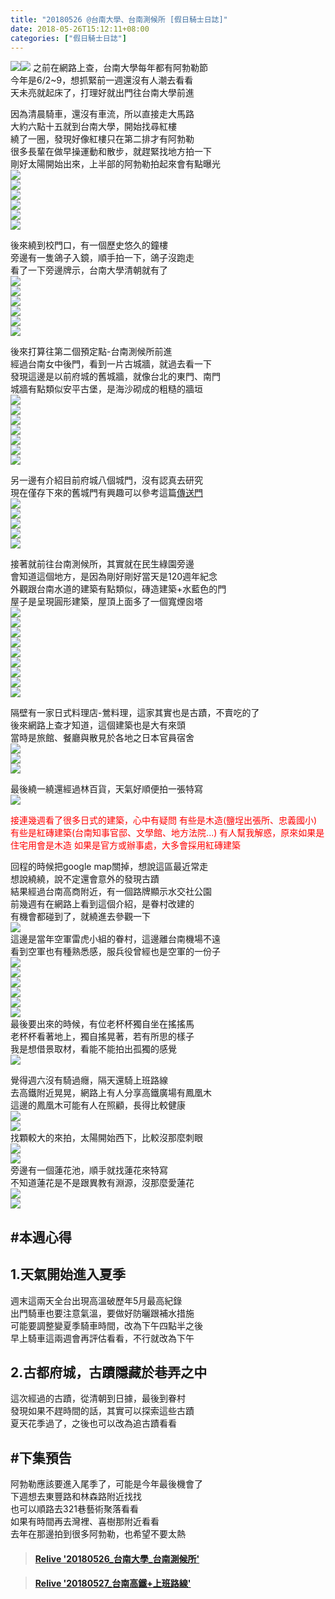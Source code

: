 ```yaml
---
title: "20180526 @台南大學、台南測候所 [假日騎士日誌]"
date: 2018-05-26T15:12:11+08:00
categories: ["假日騎士日誌"]
---
```


<a href="https://www.strava.com/activities/1600786565" taget="_blank"><img src="https://farm2.staticflickr.com/1755/28529883898_47e28edd12.jpg"></a><a href="https://www.strava.com/activities/1600787898" taget="_blank"><img src="https://farm2.staticflickr.com/1744/27532687057_e7441f665c.jpg"></a>
之前在網路上查，台南大學每年都有阿勃勒節  
今年是6/2~9，想抓緊前一週還沒有人潮去看看  
天未亮就起床了，打理好就出門往台南大學前進  
<!--more-->
  
因為清晨騎車，還沒有車流，所以直接走大馬路  
大約六點十五就到台南大學，開始找尋紅樓  
繞了一圈，發現好像紅樓只在第二排才有阿勃勒  
很多長輩在做早操運動和散步，就趕緊找地方拍一下  
剛好太陽開始出來，上半部的阿勃勒拍起來會有點曝光  
![](https://farm1.staticflickr.com/886/41680086974_ce0eedfc58.jpg)  
![](https://farm2.staticflickr.com/1735/41500876095_492b50c7aa.jpg)  
![](https://farm2.staticflickr.com/1743/40595197390_c489daf6ca.jpg)  
![](https://farm2.staticflickr.com/1760/40595193610_5b0cac5fb0.jpg)  
![](https://farm2.staticflickr.com/1734/40595188950_8486a2be4c.jpg)  
![](https://farm2.staticflickr.com/1743/42403348731_a97ea5a6c8.jpg)  
  
後來繞到校門口，有一個歷史悠久的鐘樓  
旁邊有一隻鴿子入鏡，順手拍一下，鴿子沒跑走  
看了一下旁邊牌示，台南大學清朝就有了  
![](https://farm1.staticflickr.com/882/40595183300_49606b0fe4.jpg)  
![](https://farm2.staticflickr.com/1740/42403439561_a379d01622.jpg)  
![](https://farm2.staticflickr.com/1730/42403438341_83614d8cb1.jpg)  
![](https://farm2.staticflickr.com/1738/41680066314_de03df0a2f.jpg)  
![](https://farm2.staticflickr.com/1734/28529890638_1714c20613.jpg)  
![](https://farm2.staticflickr.com/1728/41680065594_2fab517213.jpg)  
  
後來打算往第二個預定點-台南測候所前進  
經過台南女中後門，看到一片古城牆，就過去看一下  
發現這邊是以前府城的舊城牆，就像台北的東門、南門  
城牆有點類似安平古堡，是海沙砌成的粗糙的牆垣  
![](https://farm1.staticflickr.com/878/42403433571_ecfabd0b21.jpg)  
![](https://farm2.staticflickr.com/1754/40595171610_819a5515c5.jpg)  
![](https://farm1.staticflickr.com/902/27532811187_ccf7846864.jpg)  
![](https://farm2.staticflickr.com/1759/42353326922_82fa1a3daf.jpg)  
![](https://farm2.staticflickr.com/1728/42403423571_7dd2835da6.jpg)  
![](https://farm2.staticflickr.com/1734/42353320892_558dc3d63e.jpg)  
![](https://farm1.staticflickr.com/901/41679998924_25fe7932d1.jpg)  
  
另一邊有介紹目前府城八個城門，沒有認真去研究  
現在僅存下來的舊城門有興趣可以參考這篇<a href="http://lifeintainan.com/2014-10-10-514/">傳送門</a>  
![](https://farm2.staticflickr.com/1754/40595162270_918798df5f.jpg)  
![](https://farm2.staticflickr.com/1745/42353315572_212d8a36bd.jpg)  
![](https://farm2.staticflickr.com/1758/42353314262_7f2b1d7070.jpg)  
![](https://farm2.staticflickr.com/1749/42353312842_0fb7b7dd98.jpg)  
![](https://farm1.staticflickr.com/881/42353311352_6d53fb4ceb.jpg)  
  
接著就前往台南測候所，其實就在民生綠園旁邊  
會知道這個地方，是因為剛好剛好當天是120週年紀念  
外觀跟台南水道的建築有點類似，磚造建築+水藍色的門  
屋子是呈現圓形建築，屋頂上面多了一個寬煙囪塔  
![](https://farm2.staticflickr.com/1743/42353305222_2744e95b83.jpg)  
![](https://farm1.staticflickr.com/902/42403345821_6af754f873.jpg)  
![](https://farm1.staticflickr.com/889/42353303332_45f3640f8b.jpg)  
![](https://farm2.staticflickr.com/1721/42353301682_6571b2be78.jpg)  
![](https://farm2.staticflickr.com/1740/42353299382_d583c3fbd9.jpg)  
![](https://farm2.staticflickr.com/1736/42403403251_f079391483.jpg)  
![](https://farm2.staticflickr.com/1743/41500830895_2eea18e6eb.jpg)  
![](https://farm2.staticflickr.com/1759/42353296182_1b7c0654b7.jpg)  
![](https://farm2.staticflickr.com/1736/42353295562_17eab0d168.jpg)  
  
隔壁有一家日式料理店-鶯料理，這家其實也是古蹟，不賣吃的了  
後來網路上查才知道，這個建築也是大有來頭  
當時是旅館、餐廳與散見於各地之日本官員宿舍  
![](https://farm1.staticflickr.com/894/42403398191_d699f459a6.jpg)  
![](https://farm2.staticflickr.com/1728/41500782135_d936f52faf.jpg)  
![](https://farm2.staticflickr.com/1729/42403397431_9b6cd68880.jpg)  
  
最後繞一繞還經過林百貨，天氣好順便拍一張特寫  
![](https://farm2.staticflickr.com/1739/42353286892_cc8f6d0609.jpg)  

<font style="color:red">
接連幾週看了很多日式的建築，心中有疑問  
有些是木造(鹽埕出張所、忠義國小)  
有些是紅磚建築(台南知事官邸、文學館、地方法院...)  
有人幫我解惑，原來如果是住宅用會是木造  
如果是官方或辦事處，大多會採用紅磚建築  
</font>
  
回程的時候把google map關掉，想說這區最近常走  
想說繞繞，說不定還會意外的發現古蹟  
結果經過台南高商附近，有一個路牌顯示水交社公園  
前幾週有在網路上看到這個介紹，是眷村改建的  
有機會都碰到了，就繞進去參觀一下  
![](https://farm2.staticflickr.com/1733/42403389781_d188d17663.jpg)  
這邊是當年空軍雷虎小組的眷村，這邊離台南機場不遠  
看到空軍也有種熟悉感，服兵役曾經也是空軍的一份子  
![](https://farm2.staticflickr.com/1721/42403389191_bc5587aa80.jpg)  
![](https://farm1.staticflickr.com/881/41500816115_fa94338038.jpg)  
![](https://farm2.staticflickr.com/1733/42403385981_0b50696172.jpg)  
![](https://farm2.staticflickr.com/1742/41500813765_0a6454a024.jpg)  
![](https://farm2.staticflickr.com/1757/42353276722_6bf5919b04.jpg)  
![](https://farm1.staticflickr.com/881/41680028904_a1cb3b5b26.jpg)  
最後要出來的時候，有位老杯杯獨自坐在搖搖馬  
老杯杯看著地上，獨自搖晃著，若有所思的樣子  
我是想借景取材，看能不能拍出孤獨的感覺  
![](https://farm2.staticflickr.com/1746/41680025764_e52c7937a6.jpg)  
  
覺得週六沒有騎過癮，隔天還騎上班路線  
去高鐵附近晃晃，網路上有人分享高鐵廣場有鳳凰木  
這邊的鳳凰木可能有人在照顧，長得比較健康  
![](https://farm1.staticflickr.com/889/41680022754_fa75b2439b.jpg)  
![](https://farm2.staticflickr.com/1730/41500792905_ba745f0608.jpg)  
找顆較大的來拍，太陽開始西下，比較沒那麼刺眼  
![](https://farm2.staticflickr.com/1729/40595126470_7ca0cac784.jpg)  
![](https://farm2.staticflickr.com/1743/40595124480_c8b460e924.jpg)  
旁邊有一個蓮花池，順手就找蓮花來特寫  
不知道蓮花是不是跟異教有淵源，沒那麼愛蓮花  
![](https://farm2.staticflickr.com/1734/41500786845_1d975e32a3.jpg)  
![](https://farm1.staticflickr.com/873/41500786465_3ebebe7fe9.jpg)  
  
## #本週心得  
## 1.天氣開始進入夏季  
週末這兩天全台出現高溫破歷年5月最高紀錄  
出門騎車也要注意氣溫，要做好防曬跟補水措施  
可能要調整變夏季騎車時間，改為下午四點半之後  
早上騎車這兩週會再評估看看，不行就改為下午  
## 2.古都府城，古蹟隱藏於巷弄之中  
這次經過的古蹟，從清朝到日據，最後到眷村  
發現如果不趕時間的話，其實可以探索這些古蹟  
夏天花季過了，之後也可以改為追古蹟看看  
  
## #下集預告  
阿勃勒應該要進入尾季了，可能是今年最後機會了  
下週想去東豐路和林森路附近找找  
也可以順路去321巷藝術聚落看看  
如果有時間再去灣裡、喜樹那附近看看  
去年在那邊拍到很多阿勃勒，也希望不要太熱  
  
<blockquote class="embedly-card" data-card-controls="0" data-card-key="f1631a41cb254ca5b035dc5747a5bd75"><h4><a href="https://www.relive.cc/view/1600786565?r=embed-site">Relive '20180526_台南大學_台南測候所'</a></h4></blockquote><script async src="//cdn.embedly.com/widgets/platform.js" charset="UTF-8"></script>  
<blockquote class="embedly-card" data-card-controls="0" data-card-key="f1631a41cb254ca5b035dc5747a5bd75"><h4><a href="https://www.relive.cc/view/1600787898?r=embed-site">Relive '20180527_台南高鐵+上班路線'</a></h4></blockquote><script async src="//cdn.embedly.com/widgets/platform.js" charset="UTF-8"></script>  